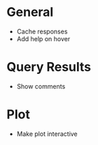# General
* Cache responses
* Add help on hover

# Query Results
* Show comments

# Plot
* Make plot interactive

